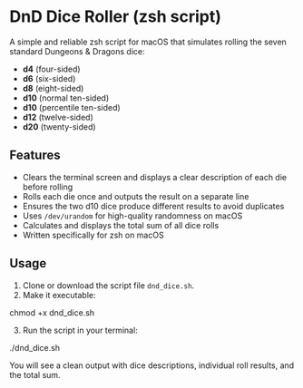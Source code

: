 # DnD Dice Roller (zsh script)

A simple and reliable zsh script for macOS that simulates rolling the seven standard Dungeons & Dragons dice:

- **d4** (four-sided)
- **d6** (six-sided)
- **d8** (eight-sided)
- **d10** (normal ten-sided)
- **d10** (percentile ten-sided)
- **d12** (twelve-sided)
- **d20** (twenty-sided)

## Features

- Clears the terminal screen and displays a clear description of each die before rolling
- Rolls each die once and outputs the result on a separate line
- Ensures the two d10 dice produce different results to avoid duplicates
- Uses `/dev/urandom` for high-quality randomness on macOS
- Calculates and displays the total sum of all dice rolls
- Written specifically for zsh on macOS

## Usage

1. Clone or download the script file `dnd_dice.sh`.
2. Make it executable:

chmod +x dnd_dice.sh

3. Run the script in your terminal:

./dnd_dice.sh

You will see a clean output with dice descriptions, individual roll results, and the total sum.

